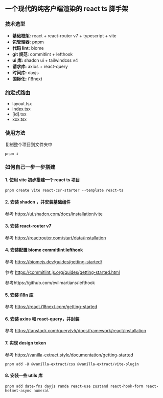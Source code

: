 ## 一个现代的纯客户端渲染的 react ts 脚手架

### 技术选型
- **基础框架:** react + react-router v7 + typescript + vite
- **包管理器:** pnpm
- **代码 lint:** biome
- **git 规范:** commitlint + lefthook
- **ui 库:** shadcn ui + tailwindcss v4
- **请求库:** axios + react-query
- **时间库:** dayjs
- **国际化:** i18next

### 约定式路由
- layout.tsx
- index.tsx
- [id].tsx
- xxx.tsx

### 使用方法
复制整个项目到文件夹中
``` shell
pnpm i
```

### 如何自己一步一步搭建
#### 1. 使用 vite 初步搭建一个 react ts 项目
``` shell
pnpm create vite react-csr-starter --template react-ts
```

#### 2. 安装 shadcn ，并安装基础组件
参考 https://ui.shadcn.com/docs/installation/vite

#### 3. 安装 react-router v7
参考 https://reactrouter.com/start/data/installation

#### 4. 安装配置 biome commitlint lefthook
参考 https://biomejs.dev/guides/getting-started/

参考 https://commitlint.js.org/guides/getting-started.html

参考https://github.com/evilmartians/lefthook

#### 5. 安装 i18n 库
参考 https://react.i18next.com/getting-started

#### 6. 安装 axios 和 react-query，并封装
参考 https://tanstack.com/query/v5/docs/framework/react/installation

#### 7. 实现 design token
参考 https://vanilla-extract.style/documentation/getting-started
``` shell
pnpm add -D @vanilla-extract/css @vanilla-extract/vite-plugin
```

#### 8. 安装一些 utils 库
``` shell
pnpm add date-fns dayjs ramda react-use zustand react-hook-form react-helmet-async numeral
```
